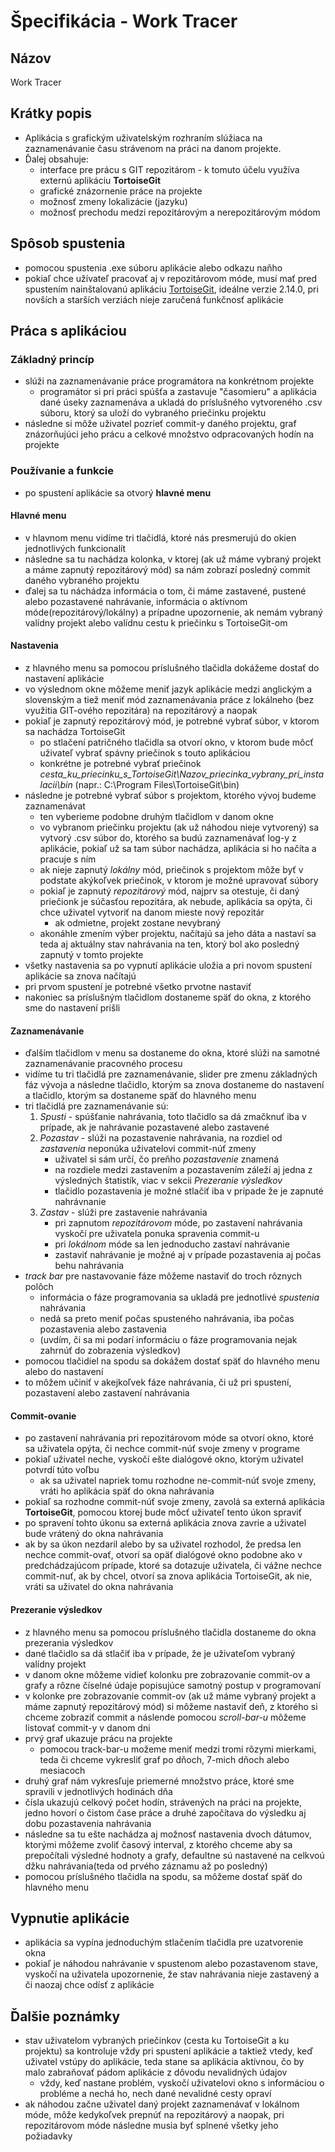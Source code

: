 # Špecifikácia - Work Tracer

## Názov

Work Tracer

## Krátky popis

- Aplikácia s grafickým uživatelským rozhraním slúžiaca na zaznamenávanie času strávenom na práci na danom projekte.
- Ďalej obsahuje:
  - interface pre prácu s GIT repozitárom - k tomuto účelu využíva externú aplikáciu **TortoiseGit**
  - grafické znázornenie práce na projekte
  - možnosť zmeny lokalizácie (jazyku)
  - možnosť prechodu medzi repozitárovým a nerepozitárovým módom

## Spôsob spustenia

- pomocou spustenia .exe súboru aplikácie alebo odkazu naňho
- pokiaľ chce užívateľ pracovať aj v repozitárovom móde, musí mať pred spustením nainštalovanú aplikáciu [TortoiseGit](https://tortoisegit.org/download/), ideálne verzie 2.14.0, pri novších a starších verziách nieje zaručená funkčnosť aplikácie

## Práca s aplikáciou

### Základný princíp

- slúži na zaznamenávanie práce programátora na konkrétnom projekte
  - programátor si pri práci spúšťa a zastavuje "časomieru" a aplikácia dané úseky zaznamenáva a ukladá do príslušného vytvoreného .csv súboru, ktorý sa uloží do vybraného priečinku projektu
- následne si môže uživatel pozrieť commit-y daného projektu, graf znázorňujúci jeho prácu a celkové množstvo odpracovaných hodín na projekte

### Používanie a funkcie

- po spustení aplikácie sa otvorý **hlavné menu**

#### Hlavné menu

- v hlavnom menu vidíme tri tlačidlá, ktoré nás presmerujú do okien jednotlivých funkcionalít
- následne sa tu nachádza kolonka, v ktorej (ak už máme vybraný projekt a máme zapnutý repozitárový mód) sa nám zobrazí posledný commit daného vybraného projektu
- ďalej sa tu náchádza informácia o tom, či máme zastavené, pustené alebo pozastavené nahrávanie, informácia o aktívnom móde(repozitárový/lokálny) a prípadne upozornenie, ak nemám vybraný valídny projekt alebo valídnu cestu k priečinku s TortoiseGit-om

#### Nastavenia

- z hlavného menu sa pomocou príslušného tlačidla dokážeme dostať do nastavení aplikácie
- vo výslednom okne môžeme meniť jazyk aplikácie medzi anglickým a slovenským a tiež meniť mód zaznamenávania práce z lokálneho (bez využitia GIT-ového repozitára) na repozitárový a naopak
- pokiaľ je zapnutý repozitárový mód, je potrebné vybrať súbor, v ktorom sa nachádza TortoiseGit
  - po stlačení patričného tlačidla sa otvorí okno, v ktorom bude môcť uživateľ vybrať spávny priečinok s touto aplikáciou
  - konkrétne je potrebné vybrať priečinok *cesta_ku_priecinku_s_TortoiseGit\Nazov_priecinka_vybrany_pri_instalacii\bin* (napr.: C:\Program Files\TortoiseGit\bin)
- následne je potrebné vybrať súbor s projektom, ktorého vývoj budeme zaznamenávat
  - ten vyberieme podobne druhým tlačidlom v danom okne
  - vo vybranom priečinku projektu (ak už náhodou nieje vytvorený) sa vytvorý .csv súbor do, ktorého sa budú zaznamenávať log-y z aplikácie, pokiaľ už sa tam súbor nachádza, aplikácia si ho načíta a pracuje s ním
  - ak nieje zapnutý *lokálny* mód, priečinok s projektom môže byť v podstate akýkoľvek priečinok, v ktorom je možné upravovať súbory
  - pokiaľ je zapnutý *repozitárový* mód, najprv sa otestuje, či daný priečionk je súčasťou repozitára, ak nebude, aplikácia sa opýta, či chce uživatel vytvoriť na danom mieste nový repozitár
    - ak odmietne, projekt zostane nevybraný
  - akonáhle zmením výber projektu, načítajú sa jeho dáta a nastaví sa teda aj aktuálny stav nahrávania na ten, ktorý bol ako posledný zapnutý v tomto projekte
- všetky nastavenia sa po vypnutí aplikácie uložia a pri novom spustení aplikácie sa znova načítajú
- pri prvom spustení je potrebné všetko prvotne nastaviť
- nakoniec sa príslušným tlačidlom dostaneme späť do okna, z ktorého sme do nastavení prišli

#### Zaznamenávanie

- ďalším tlačidlom v menu sa dostaneme do okna, ktoré slúži na samotné zaznamenávanie pracovného procesu
- vidíme tu tri tlačidlá pre zaznamenávanie, slider pre zmenu základných fáz vývoja a následne tlačidlo, ktorým sa znova dostaneme do nastavení a tlačidlo, ktorým sa dostaneme späť do hlavného menu
- tri tlačidlá pre zaznamenávanie sú:
  1. *Spusti* - spúšťanie nahrávania, toto tlačidlo sa dá zmačknuť iba v prípade, ak je nahrávanie pozastavené alebo zastavené
  2. *Pozastav* - slúži na pozastavenie nahrávania, na rozdiel od *zastavenia* neponúka uživatelovi commit-núť zmeny
      - uživatel si sám určí, čo preňho *pozastavenie* znamená
      - na rozdiele medzi zastavením a pozastavením záleží aj jedna z výsledných štatistík, viac v sekcii *Prezeranie výsledkov*
      - tlačidlo pozastavenia je možné stlačiť iba v prípade že je zapnuté nahrávnanie
  3. *Zastav* - slúži pre zastavenie nahrávania
      - pri zapnutom *repozitárovom* móde, po zastavení nahrávania vyskočí pre uživatela ponuka spravenia commit-u
      - pri *lokálnom* móde sa len jednoducho zastaví nahrávanie
      - zastaviť nahrávanie je možné aj v prípade pozastavenia aj počas behu nahrávania
- *track bar* pre nastavovanie fáze môžeme nastaviť do troch rôznych polôch
  - informácia o fáze programovania sa ukladá pre jednotlivé *spustenia* nahrávania
  - nedá sa preto meniť počas spusteného nahrávania, iba počas pozastavenia alebo zastavenia
  - (uvdím, či sa mi podarí informáciu o fáze programovania nejak zahrnúť do zobrazenia výsledkov)
- pomocou tlačidiel na spodu sa dokážem dostať späť do hlavného menu alebo do nastavení
- to môžem učiniť v akejkoľvek fáze nahrávania, či už pri spustení, pozastavení alebo zastavení nahrávania

#### Commit-ovanie

- po zastavení nahrávania pri repozitárovom móde sa otvorí okno, ktoré sa uživatela opýta, či nechce commit-núť svoje zmeny v programe
- pokiaľ uživatel neche, vyskočí ešte dialógové okno, ktorým uživatel potvrdí túto voľbu
  - ak sa uživatel napriek tomu rozhodne ne-commit-núť svoje zmeny, vráti ho aplikácia späť do okna nahrávania
- pokiaľ sa rozhodne commit-núť svoje zmeny, zavolá sa externá aplikácia **TortoiseGit**, pomocou ktorej bude môcť uživateľ tento úkon spraviť
- po spravení tohto úkonu sa externá aplikácia znova zavrie a uživatel bude vrátený do okna  nahrávania
- ak by sa úkon nezdaril alebo by sa uživatel rozhodol, že predsa len nechce commit-ovať, otvorí sa opäť dialógové okno podobne ako v predchádzajúcom prípade, ktoré sa dotazuje uživatela, či vážne nechce commit-nuť, ak by chcel, otvorí sa znova aplikácia TortoiseGit, ak nie, vráti sa uživatel do okna nahrávania

#### Prezeranie výsledkov

- z hlavného menu sa pomocou príslušného tlačidla dostaneme do okna prezerania výsledkov
- dané tlačidlo sa dá stlačiť iba v prípade, že je uživateľom vybraný valídny projekt
- v danom okne môžeme vidieť kolonku pre zobrazovanie commit-ov a grafy a rôzne číselné údaje popisujúce samotný postup v programovaní
- v kolonke pre zobrazovanie commit-ov (ak už máme vybraný projekt a máme zapnutý repozitárový mód) si môžeme nastaviť deň, z ktorého si chceme zobraziť commit a náslende pomocou *scroll-bar-u* môžeme listovať commit-y v danom dni
- prvý graf ukazuje prácu na projekte
  - pomocou track-bar-u možeme meniť medzi tromi rôzymi mierkami, teda či chceme vykresliť graf po dňoch, 7-mich dňoch alebo mesiacoch
- druhý graf nám vykresľuje priemerné množstvo práce, ktoré sme spravili v jednotlivých hodinách dňa
- čísla ukazujú celkový počet hodín, strávených na práci na projekte, jedno hovorí o čistom čase práce a druhé započítava do výsledku aj dobu pozastavenia nahrávania
- následne sa tu ešte nachádza aj možnosť nastavenia dvoch dátumov, ktorými môžeme zvoliť časový interval, z ktorého chceme aby sa prepočítali výsledné hodnoty a grafy, defaultne sú nastavené na celkvoú džku nahrávania(teda od prvého záznamu až po posledný)
- pomocou príslušného tlačidla na spodu, sa môžeme dostať späť do hlavného menu

## Vypnutie aplikácie

- aplikácia sa vypína jednoduchým stlačením tlačidla pre uzatvorenie okna
- pokiaľ je náhodou nahrávanie v spustenom alebo pozastavenom stave, vyskočí na uživatela upozornenie, že stav nahrávania nieje zastavený a či naozaj chce odísť z aplikácie

## Ďalšie poznámky

- stav uživatelom vybraných priečinkov (cesta ku TortoiseGit a ku projektu) sa kontroluje vždy pri spustení aplikácie a taktiež vtedy, keď uživatel vstúpy do aplikácie, teda stane sa aplikácia aktívnou, čo by malo zabraňovať pádom aplikácie z dôvodu nevalidných údajov
  - vždy, keď nastane problém, vyskočí uživatelovi okno s informáciou o probléme a nechá ho, nech dané nevalidné cesty opraví
- ak náhodou začne uživatel daný projekt zaznamenávať v lokálnom móde, môže kedykoľvek prepnúť na repozitárový a naopak, pri repozitárovom móde následne musia byť splnené všetky jeho požiadavky